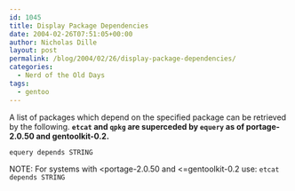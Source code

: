 ```yaml
---
id: 1045
title: Display Package Dependencies
date: 2004-02-26T07:51:05+00:00
author: Nicholas Dille
layout: post
permalink: /blog/2004/02/26/display-package-dependencies/
categories:
  - Nerd of the Old Days
tags:
  - gentoo
---
```

A list of packages which depend on the specified package can be retrieved by the following. **`etcat` and `qpkg` are superceded by `equery` as of portage-2.0.50 and gentoolkit-0.2.**<!--more-->

`equery depends STRING`

NOTE: For systems with &lt;portage-2.0.50 and &lt;=gentoolkit-0.2 use: `etcat depends STRING`